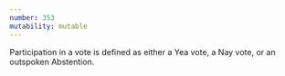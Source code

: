 ```yaml
---
number: 353
mutability: mutable
---
```


Participation in a vote is defined as either a Yea vote, a Nay vote, or an outspoken Abstention.
